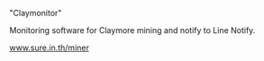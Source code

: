 "Claymonitor" 

Monitoring software for Claymore mining and notify to Line Notify.

www.sure.in.th/miner
